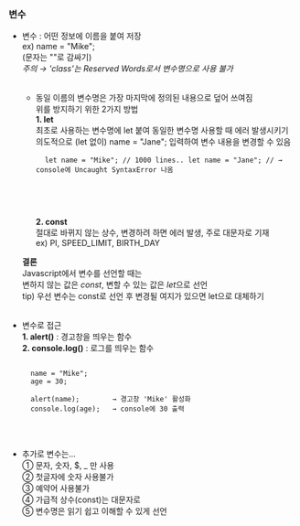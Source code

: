 ### 변수

- 변수 : 어떤 정보에 이름을 붙여 저장   
  ex) name = "Mike";   
  (문자는 ""로 감싸기)   
  *주의 → 'class'는 Reserved Words로서 변수명으로 사용 불가*   
  <br>

  * 동일 이름의 변수명은 가장 마지막에 정의된 내용으로 덮어 쓰여짐   
    위를 방지하기 위한 2가지 방법   
    **1. let**   
    최초로 사용하는 변수명에 let 붙여 동일한 변수명 사용할 때 에러 발생시키기   
    의도적으로 (let 없이) name = "Jane"; 입력하여 변수 내용을 변경할 수 있음
        <pre>
        <code>
            let name = "Mike";
            // 1000 lines..
            let name = "Jane";   // → console에 Uncaught SyntaxError 나옴   
        </code>
        </pre>
        <br>

    **2. const**   
      절대로 바뀌지 않는 상수, 변경하려 하면 에러 발생, 주로 대문자로 기재   
      ex) PI, SPEED_LIMIT, BIRTH_DAY   

  **결론**   
    Javascript에서 변수를 선언할 때는   
    변하지 않는 값은 *const*, 변할 수 있는 값은 *let*으로 선언   
    tip) 우선 변수는 const로 선언 후 변경될 여지가 있으면 let으로 대체하기   
    <br>

- 변수로 접근   
  **1. alert()** : 경고창을 띄우는 함수   
  **2. console.log()** : 로그를 띄우는 함수   
  <pre>
  <code>
    name = "Mike";
    age = 30;

    alert(name);        → 경고창 'Mike' 활성화
    console.log(age);   → console에 30 출력
  </code>
  </pre>
  <br>

- 추가로 변수는...    
  ① 문자, 숫자, $, _ 만 사용   
  ② 첫글자에 숫자 사용불가   
  ③ 예약어 사용불가   
  ④ 가급적 상수(const)는 대문자로   
  ⑤ 변수명은 읽기 쉽고 이해할 수 있게 선언